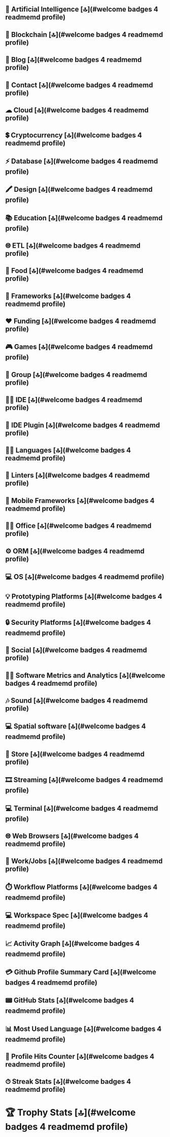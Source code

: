 ## 🤖 Artificial Intelligence [🔝](#welcome badges 4 readmemd profile)
## 🔗 Blockchain [🔝](#welcome badges 4 readmemd profile)
## 📝 Blog [🔝](#welcome badges 4 readmemd profile)
## 📱 Contact [🔝](#welcome badges 4 readmemd profile)
## ☁ Cloud [🔝](#welcome badges 4 readmemd profile)
## 💲 Cryptocurrency [🔝](#welcome badges 4 readmemd profile)
## ⚡ Database [🔝](#welcome badges 4 readmemd profile)
## 🖍 Design [🔝](#welcome badges 4 readmemd profile)
## 📚 Education [🔝](#welcome badges 4 readmemd profile)
## 🌐 ETL [🔝](#welcome badges 4 readmemd profile)
## 🍔 Food [🔝](#welcome badges 4 readmemd profile)
## 🚀 Frameworks [🔝](#welcome badges 4 readmemd profile)                         
## ❤ Funding [🔝](#welcome badges 4 readmemd profile)
## 🎮 Games [🔝](#welcome badges 4 readmemd profile)           
## 🤜 Group [🔝](#welcome badges 4 readmemd profile)
## 👩‍💻 IDE [🔝](#welcome badges 4 readmemd profile)               
## 🔌 IDE Plugin [🔝](#welcome badges 4 readmemd profile)
## 👩‍💻 Languages [🔝](#welcome badges 4 readmemd profile)
## 🧐 Linters [🔝](#welcome badges 4 readmemd profile)
## 📱 Mobile Frameworks [🔝](#welcome badges 4 readmemd profile)
## 👨‍💻 Office [🔝](#welcome badges 4 readmemd profile)
## ⚙️ ORM [🔝](#welcome badges 4 readmemd profile)
## 💻 OS [🔝](#welcome badges 4 readmemd profile)
## 💡 Prototyping Platforms [🔝](#welcome badges 4 readmemd profile)
## 🔒 Security Platforms [🔝](#welcome badges 4 readmemd profile)
## 👨 Social [🔝](#welcome badges 4 readmemd profile)
## 👩‍💻 Software Metrics and Analytics [🔝](#welcome badges 4 readmemd profile)
## 🎶 Sound [🔝](#welcome badges 4 readmemd profile)
## 💻 Spatial software [🔝](#welcome badges 4 readmemd profile)
## 🛒 Store [🔝](#welcome badges 4 readmemd profile)
## 🎞 Streaming [🔝](#welcome badges 4 readmemd profile)
## 💻 Terminal [🔝](#welcome badges 4 readmemd profile)
## 🌐 Web Browsers [🔝](#welcome badges 4 readmemd profile)
## 🥅 Work/Jobs [🔝](#welcome badges 4 readmemd profile)
## ⏱️ Workflow Platforms [🔝](#welcome badges 4 readmemd profile)
## 💻 Workspace Spec [🔝](#welcome badges 4 readmemd profile)
## 📈 Activity Graph [🔝](#welcome badges 4 readmemd profile)
## 💳 Github Profile Summary Card [🔝](#welcome badges 4 readmemd profile)
## 📟 GitHub Stats [🔝](#welcome badges 4 readmemd profile)
## 📊 Most Used Language [🔝](#welcome badges 4 readmemd profile)
## 🎯 Profile Hits Counter [🔝](#welcome badges 4 readmemd profile)
## ⏱ Streak Stats [🔝](#welcome badges 4 readmemd profile)
# 🏆 Trophy Stats [🔝](#welcome badges 4 readmemd profile)
